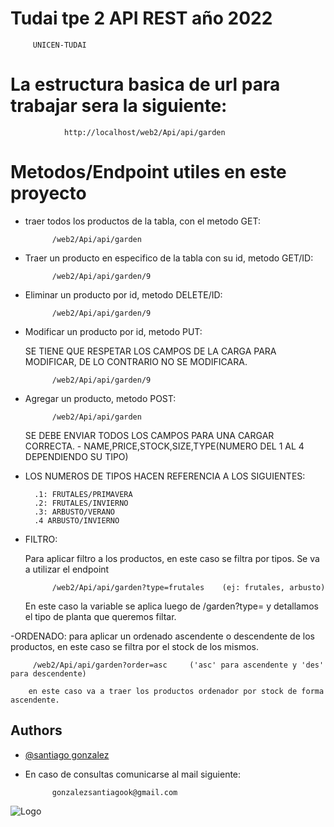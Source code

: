 
# Tudai tpe 2 API REST año 2022
         UNICEN-TUDAI
# La estructura basica de url para trabajar sera la siguiente:
                http://localhost/web2/Api/api/garden

# Metodos/Endpoint utiles en este proyecto

- traer todos los productos de la tabla, con el metodo GET:
            
            /web2/Api/api/garden

- Traer un producto en especifico de la tabla con su id, metodo GET/ID:

            /web2/Api/api/garden/9

- Eliminar un producto por id, metodo DELETE/ID:

            /web2/Api/api/garden/9

- Modificar un producto por id, metodo PUT:

    SE TIENE QUE RESPETAR LOS CAMPOS DE LA CARGA PARA MODIFICAR,
     DE LO CONTRARIO NO SE MODIFICARA.

            /web2/Api/api/garden/9

- Agregar un producto, metodo POST:

            /web2/Api/api/garden

    SE DEBE ENVIAR TODOS LOS CAMPOS PARA UNA CARGAR CORRECTA.
        - NAME,PRICE,STOCK,SIZE,TYPE(NUMERO DEL 1 AL 4 DEPENDIENDO SU TIPO)

- LOS NUMEROS DE TIPOS HACEN REFERENCIA A LOS SIGUIENTES:

        .1: FRUTALES/PRIMAVERA
        .2: FRUTALES/INVIERNO
        .3: ARBUSTO/VERANO
        .4 ARBUSTO/INVIERNO

- FILTRO:
    
    Para aplicar filtro a los productos, en este caso se filtra por tipos. Se va a utilizar el endpoint

            /web2/Api/api/garden?type=frutales    (ej: frutales, arbusto)

    En este caso la variable se aplica luego de /garden?type= y detallamos el tipo de planta que queremos filtar.

-ORDENADO:
        para aplicar un ordenado ascendente o descendente de los productos, en este caso se filtra por el stock de los mismos.

         /web2/Api/api/garden?order=asc     ('asc' para ascendente y 'des' para descendente)

        en este caso va a traer los productos ordenador por stock de forma ascendente.
    



 



## Authors

- [@santiago gonzalez](https://github.com/gonzalezsantiagook/TPE-API.git)

- En caso de consultas comunicarse al mail siguiente:

            gonzalezsantiagook@gmail.com
![Logo](https://www.unicen.edu.ar/sites/default/files/imagenes/actualidad/2011-01/UNICEN_0.jpg)


